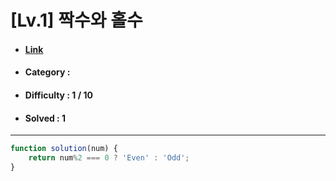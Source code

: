 # [Lv.1] 짝수와 홀수 
* #### [Link](https://school.programmers.co.kr/learn/courses/30/lessons/12937)
* #### Category : 
* #### Difficulty : 1 / 10  
* #### Solved : 1

<hr />

```js
function solution(num) {
    return num%2 === 0 ? 'Even' : 'Odd';
}
```